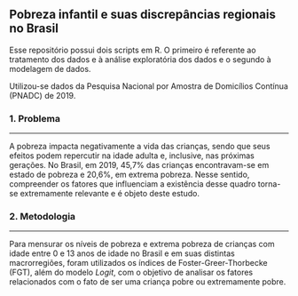 ## Pobreza infantil e suas discrepâncias regionais no Brasil

Esse repositório possui dois scripts em R. O primeiro é referente ao tratamento dos dados e à análise exploratória dos dados e o segundo à modelagem de dados.

Utilizou-se dados da Pesquisa Nacional por Amostra de Domicílios Contínua (PNADC) de 2019. 

### 1. Problema
<hr class="style1">

A pobreza impacta negativamente a vida das crianças, sendo que seus efeitos podem repercutir na idade adulta e, inclusive, nas próximas gerações. No Brasil, em 2019, 45,7% das crianças encontravam-se em estado de pobreza e 20,6%, em extrema pobreza. Nesse sentido, compreender os fatores que influenciam a existência desse quadro torna-se extremamente relevante e é objeto deste estudo.

### 2. Metodologia
<hr class="style1">

Para mensurar os níveis de pobreza e extrema pobreza de crianças com idade entre 0 e 13 anos de idade no Brasil e em suas distintas macrorregiões, foram utilizados os índices de Foster-Greer-Thorbecke (FGT), além do modelo *Logit*, com o objetivo de analisar os fatores relacionados com o fato de ser uma criança pobre ou extremamente pobre. 
